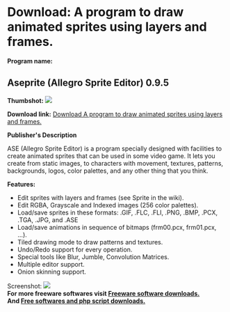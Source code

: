 # Download: A program to draw animated sprites using layers and frames.

**Program name:**

## Aseprite (Allegro Sprite Editor) 0.9.5

  
**Thumbshot:** ![](http://www.freewarefiles.com/screenshot/allegrospriteedit_md.gif)   
  
**Download link:** [Download A program to draw animated sprites using layers and frames.](http://freesoftwares.boysofts.com/Allegro-Sprite-Editor_program_41572.html)  
  


**Publisher's Description**  
  


ASE (Allegro Sprite Editor) is a program specially designed with facilities to create animated sprites that can be used in some video game. It lets you create from static images, to characters with movement, textures, patterns, backgrounds, logos, color palettes, and any other thing that you think. 

**Features:**

  * Edit sprites with layers and frames (see Sprite in the wiki). 
  * Edit RGBA, Grayscale and Indexed images (256 color palettes). 
  * Load/save sprites in these formats: .GIF, .FLC, .FLI, .PNG, .BMP, .PCX, .TGA, .JPG, and .ASE 
  * Load/save animations in sequence of bitmaps (frm00.pcx, frm01.pcx, ...). 
  * Tiled drawing mode to draw patterns and textures. 
  * Undo/Redo support for every operation. 
  * Special tools like Blur, Jumble, Convolution Matrices. 
  * Multiple editor support. 
  * Onion skinning support. 

  
  
Screenshot: ![](http://www.freewarefiles.com/screenshot/allegrospriteedit.gif)   
**For more freeware softwares visit [Freeware software downloads.](http://freesoftwares.boysofts.com/)**   
**And [Free softwares and php script downloads.](http://www.boysofts.com/)**
